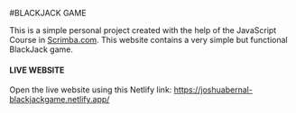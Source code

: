 #BLACKJACK GAME

This is a simple personal project created with the help of the JavaScript Course in <a href="https://scrimba.com">Scrimba.com</a>. 
This website contains a very simple but functional BlackJack game.

#### LIVE WEBSITE

Open the live website using this Netlify link:
https://joshuabernal-blackjackgame.netlify.app/ 
